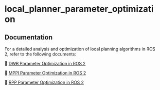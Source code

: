 # local_planner_parameter_optimization
## Documentation  

For a detailed analysis and optimization of local planning algorithms in ROS 2, refer to the following documents:  

📄 [DWB Parameter Optimization in ROS 2](docs/DWB_Parameter_Optimization_in_ROS2.pdf)  

📄 [MPPI Parameter Optimization in ROS 2](docs/MPPI_Parameter_Optimization_in_ROS2.pdf)  

📄 [RPP Parameter Optimization in ROS 2](docs/RPP_Parameter_Optimization_in_ROS2.pdf)  
